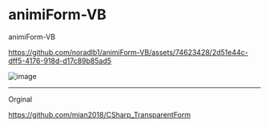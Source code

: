 # animiForm-VB
animiForm-VB



https://github.com/noradlb1/animiForm-VB/assets/74623428/2d51e44c-dff5-4176-918d-d17c89b85ad5


![image](https://github.com/noradlb1/animiForm-VB/assets/74623428/501a677c-fe1d-4821-adb4-c6ba6b1d0569)


-- --

Orginal

https://github.com/mian2018/CSharp_TransparentForm

